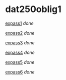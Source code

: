 # dat250oblig1

[expass1](https://github.com/Gudolv/dat250oblig1/blob/main/dat250-expass1.md) *done*

[expass2](https://github.com/Gudolv/dat250oblig1/blob/main/dat250-expass2.md) *done*

[expass3](https://github.com/Gudolv/dat250oblig1/blob/main/dat250-expass3.md) *done*

[expass4](https://github.com/Gudolv/dat250oblig1/blob/main/dat250-expass4.md) *done*

[expass5](https://github.com/Gudolv/dat250oblig1/blob/main/dat250-expass5.md) *done*

[expass6](https://github.com/Gudolv/dat250oblig1/blob/main/dat250-expass6.md) *done*
